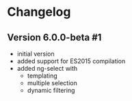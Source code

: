 # Changelog

## Version 6.0.0-beta #1

- initial version
- added support for ES2015 compilation
- added ng-select with
   - templating
   - multiple selection
   - dynamic filtering